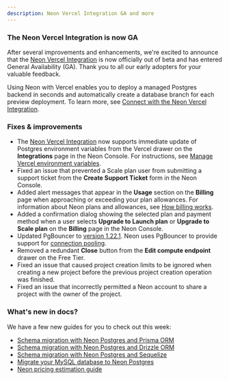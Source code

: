 ```yaml
---
description: Neon Vercel Integration GA and more
---
```


### The Neon Vercel Integration is now GA

After several improvements and enhancements, we're excited to announce that the [Neon Vercel Integration](https://vercel.com/integrations/neon) is now officially out of beta and has entered General Availability (GA). Thank you to all our early adopters for your valuable feedback.

Using Neon with Vercel enables you to deploy a managed Postgres backend in seconds and automatically create a database branch for each preview deployment. To learn more, see [Connect with the Neon Vercel Integration](/docs/guides/vercel).

### Fixes & improvements

- The [Neon Vercel Integration](https://vercel.com/integrations/neon) now supports immediate update of Postgres environment variables from the Vercel drawer on the **Integrations** page in the Neon Console. For instructions, see [Manage Vercel environment variables](/docs/guides/vercel#manage-vercel-environment-variables).
- Fixed an issue that prevented a Scale plan user from submitting a support ticket from the **Create Support Ticket** form in the Neon Console.
- Added alert messages that appear in the **Usage** section on the **Billing** page when approaching or exceeding your plan allowances. For information about Neon plans and allowances, see [How billing works](/docs/introduction/how-billing-works).
- Added a confirmation dialog showing the selected plan and payment method when a user selects **Upgrade to Launch plan** or **Upgrade to Scale plan** on the **Billing** page in the Neon Console.
- Updated PgBouncer to [version 1.22.1](https://www.pgbouncer.org/2024/03/pgbouncer-1-22-1). Neon uses PgBouncer to provide support for [connection pooling](/docs/connect/connection-pooling).
- Removed a redundant **Close** button from the **Edit compute endpoint** drawer on the Free Tier.
- Fixed an issue that caused project creation limits to be ignored when creating a new project before the previous project creation operation was finished.
- Fixed an issue that incorrectly permitted a Neon account to share a project with the owner of the project.

### What's new in docs?

We have a few new guides for you to check out this week:

- [Schema migration with Neon Postgres and Prisma ORM](/docs/guides/prisma-migrations)
- [Schema migration with Neon Postgres and Drizzle ORM](/docs/guides/drizzle-migrations)
- [Schema migration with Neon Postgres and Sequelize](/docs/guides/sequelize)
- [Migrate your MySQL database to Neon Postgres](/docs/import/migrate-mysql)
- [Neon pricing estimation guide](/docs/introduction/how-billing-works#neon-pricing-estimation-guide)